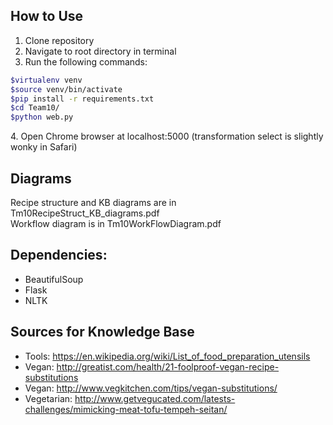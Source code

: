 ## How to Use
1. Clone repository<br/>
2. Navigate to root directory in terminal<br/>
3. Run the following commands:
```bash
$virtualenv venv
$source venv/bin/activate
$pip install -r requirements.txt
$cd Team10/
$python web.py
```
4\. Open Chrome browser at localhost:5000 (transformation select is slightly wonky in Safari)

## Diagrams
Recipe structure and KB diagrams are in Tm10RecipeStruct_KB_diagrams.pdf<br/>
Workflow diagram is in Tm10WorkFlowDiagram.pdf

## Dependencies:
- BeautifulSoup
- Flask
- NLTK

## Sources for Knowledge Base
- Tools: https://en.wikipedia.org/wiki/List_of_food_preparation_utensils
- Vegan: http://greatist.com/health/21-foolproof-vegan-recipe-substitutions
- Vegan: http://www.vegkitchen.com/tips/vegan-substitutions/
- Vegetarian: http://www.getvegucated.com/latests-challenges/mimicking-meat-tofu-tempeh-seitan/
